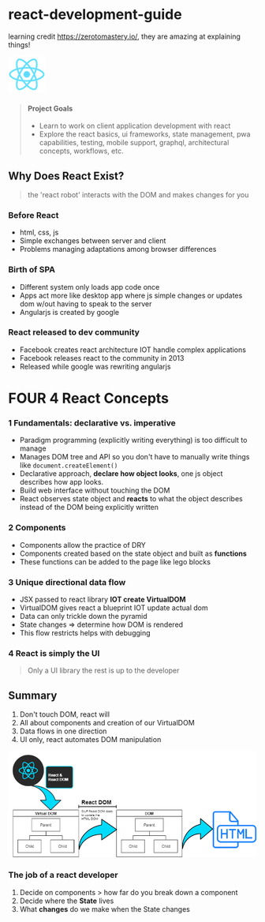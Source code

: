 # react-development-guide

learning credit https://zerotomastery.io/, they are amazing at explaining things!

![react](images/logo.png)

> #### Project Goals
>
> - Learn to work on client application development with react
> - Explore the react basics, ui frameworks, state management, pwa capabilities, testing, mobile support, graphql, architectural concepts, workflows, etc.

## Why Does React Exist?

> the 'react robot' interacts with the DOM and makes changes for you

### Before React

- html, css, js
- Simple exchanges between server and client
- Problems managing adaptations among browser differences

### Birth of SPA

- Different system only loads app code once
- Apps act more like desktop app where js simple changes or updates dom w/out having to speak to the server
- Angularjs is created by google

### React released to dev community

- Facebook creates react architecture IOT handle complex applications
- Facebook releases react to the community in 2013
- Released while google was rewriting angularjs

# FOUR 4 React Concepts

### 1 Fundamentals: declarative vs. imperative

- Paradigm programming (explicitly writing everything) is too difficult to manage
- Manages DOM tree and API so you don't have to manually write things like `document.createElement()`
- Declarative approach, **declare how object looks**, one js object describes how app looks.
- Build web interface without touching the DOM
- React observes state object and **reacts** to what the object describes instead of the DOM being explicitly written

### 2 Components

- Components allow the practice of DRY
- Components created based on the state object and built as **functions**
- These functions can be added to the page like lego blocks

### 3 Unique directional data flow

- JSX passed to react library **IOT create VirtualDOM**
- VirtualDOM gives react a blueprint IOT update actual dom
- Data can only trickle down the pyramid
- State changes => determine how DOM is rendered
- This flow restricts helps with debugging

### 4 React is simply the UI

> Only a UI library the rest is up to the developer

## Summary

1. Don't touch DOM, react will
2. All about components and creation of our VirtualDOM
3. Data flows in one direction
4. UI only, react automates DOM manipulation

![virtualdom-dom](images/react-dom.png)

### The job of a react developer

1. Decide on components > how far do you break down a component
2. Decide where the **State** lives
3. What **changes** do we make when the State changes
